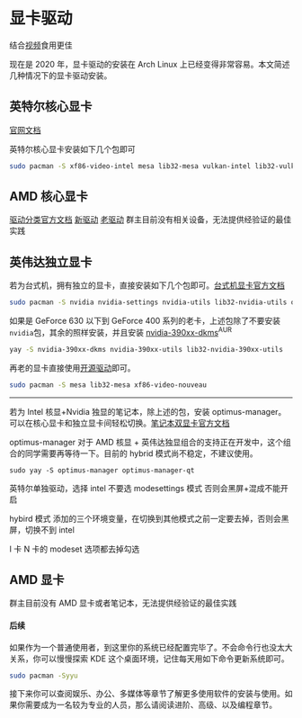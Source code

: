 # 显卡驱动

<!-- [OpenCL 等官方文档](https://wiki.archlinux.org/index.php/GPGPU) -->

结合[视频]()食用更佳

现在是 2020 年，显卡驱动的安装在 Arch Linux 上已经变得非常容易。本文简述几种情况下的显卡驱动安装。

## 英特尔核心显卡

[官网文档](https://wiki.archlinux.org/index.php/Intel_graphics)

英特尔核心显卡安装如下几个包即可

```bash
sudo pacman -S xf86-video-intel mesa lib32-mesa vulkan-intel lib32-vulkan-intel
```

<!-- intel-compute-runtime? beignet? -->

## AMD 核心显卡

[驱动分类官方文档](https://wiki.archlinux.org/index.php/Xorg#AMD)
[新驱动](https://wiki.archlinux.org/index.php/AMDGPU)
[老驱动](https://wiki.archlinux.org/index.php/ATI)
群主目前没有相关设备，无法提供经验证的最佳实践

## 英伟达独立显卡

若为台式机，拥有独立的显卡，直接安装如下几个包即可。[台式机显卡官方文档](https://wiki.archlinux.org/index.php/NVIDIA)

```bash
sudo pacman -S nvidia nvidia-settings nvidia-utils lib32-nvidia-utils opencl-nvidia lib32-opencl-nvidia
```

如果是 GeForce 630 以下到 GeForce 400 系列的老卡，上述包除了不要安装`nvidia`包，其余的照样安装，并且安装 [nvidia-390xx-dkms](https://aur.archlinux.org/packages/nvidia-390xx-dkms/)<sup>AUR</sup>

```bash
yay -S nvidia-390xx-dkms nvidia-390xx-utils lib32-nvidia-390xx-utils
```

再老的显卡直接使用[开源驱动](https://wiki.archlinux.org/index.php/Nouveau)即可。

```bash
sudo pacman -S mesa lib32-mesa xf86-video-nouveau
```

---

若为 Intel 核显+Nvidia 独显的笔记本，除上述的包，安装 optimus-manager。可以在核心显卡和独立显卡间轻松切换。[笔记本双显卡官方文档](https://wiki.archlinux.org/index.php/NVIDIA_Optimus)

optimus-manager 对于 AMD 核显 + 英伟达独显组合的支持正在开发中，这个组合的同学需要再等待一下。目前的 hybrid 模式尚不稳定，不建议使用。

```
sudo yay -S optimus-manager optimus-manager-qt
```

英特尔单独驱动，选择 intel 不要选 modesettings 模式 否则会黑屏+混成不能开启

hybird 模式 添加的三个环境变量，在切换到其他模式之前一定要去掉，否则会黑屏，切换不到 intel

I 卡 N 卡的 modeset 选项都去掉勾选

## AMD 显卡

群主目前没有 AMD 显卡或者笔记本，无法提供经验证的最佳实践

  <!-- ```bash
  sudo pacman -S xf86-video-amdgpu opencl-mesa lib32-opencl-mesa   #amd显卡
  ``` -->

#### 后续

如果作为一个普通使用者，到这里你的系统已经配置完毕了。不会命令行也没太大关系，你可以慢慢探索 KDE 这个桌面环境，记住每天用如下命令更新系统即可。

```bash
sudo pacman -Syyu
```

接下来你可以查阅娱乐、办公、多媒体等章节了解更多使用软件的安装与使用。如果你需要成为一名较为专业的人员，那么请阅读进阶、高级、以及编程章节。
